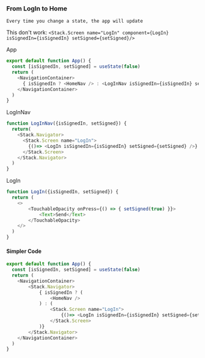 

### From LogIn to Home

```
Every time you change a state, the app will update
```

This don't work: ```<Stack.Screen name="LogIn" component={LogIn} isSignedIn={isSignedIn} setSigned={setSigned}/>```

App
```Javascript
export default function App() {
  const [isSignedIn, setSigned] = useState(false)
  return (
    <NavigationContainer>
      { isSignedIn ? <HomeNav /> : <LogInNav isSignedIn={isSignedIn} setSigned={setSigned}/> }
    </NavigationContainer>
  )
}
```
LogInNav
```Javascript
function LogInNav({isSignedIn, setSigned}) {
  return(
    <Stack.Navigator>
      <Stack.Screen name="LogIn">
        {()=> <LogIn isSignedIn={isSignedIn} setSigned={setSigned} />}
      </Stack.Screen>
    </Stack.Navigator>
  )
}
```
LogIn
```Javascript
function LogIn({isSignedIn, setSigned}) {
  return (
    <>
        <TouchableOpacity onPress={() => { setSigned(true) }}>
            <Text>Send</Text>
        </TouchableOpacity>
    </>
  )
}
```
#### Simpler Code

```Javascript
export default function App() {
  const [isSignedIn, setSigned] = useState(false)
  return (
    <NavigationContainer>
        <Stack.Navigator>
            { isSignedIn ? (
                <HomeNav />
            ) : (
                <Stack.Screen name="LogIn">
                    {()=> <LogIn isSignedIn={isSignedIn} setSigned={setSigned} />}
                </Stack.Screen>
            )}
        </Stack.Navigator>
    </NavigationContainer>
  )
}
```